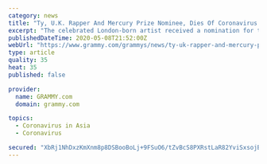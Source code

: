 ```yaml
---
category: news
title: "Ty, U.K. Rapper And Mercury Prize Nominee, Dies Of Coronavirus At 47"
excerpt: "The celebrated London-born artist received a nomination for the U.K.'s top music prize for his 2003 album, Upwards."
publishedDateTime: 2020-05-08T21:52:00Z
webUrl: "https://www.grammy.com/grammys/news/ty-uk-rapper-and-mercury-prize-nominee-dies-coronavirus-47"
type: article
quality: 35
heat: 35
published: false

provider:
  name: GRAMMY.com
  domain: grammy.com

topics:
  - Coronavirus in Asia
  - Coronavirus

secured: "XbRj1NhDxzKmXnm8p8DSBooBoLj+9FSuO6/tZvBcS8PXRstLaR82YviSxsojB7c3sam+Erm2clsLPQAbT/Ja3IaDPFn45U5MtuNIe6sQD/WQqHpb6JG2ZDBvNWOJRM99yCpu3T3Hic6WKso27Pc31HXQyPJi1v9kaKjAS/oTneMkYc5ep0itb+T4elNiFimkkit68QizZQJv2MppJJpAth3Q633bTeCtaOXtagTCjJ1R6yp0xkK4VTrJlPeCgkzcBh0QlCyKYY0il2P7C6rbOza5FfGG+1HIRG8ifnn2F+u4gL1++n4x7InCXd5JzPjFO2nMQZKqvTZ4WxYf908oCJmnhGFHJ4dvsYyIU+iUGdQwsci6wdx43Rx4OnYWJCwM5Y/PONIq6l8g7Ebs0ZHLPVl6zb2nlGchRHMnbdeorKAedLyC1B5IsmMaa3Y9daiwfXnc4oOSWMYU1yMeNanvnuREYfnhXyJW1Ti1UOXsAH0=;0neW+fOD6wG1o59MskQhfg=="
---
```


